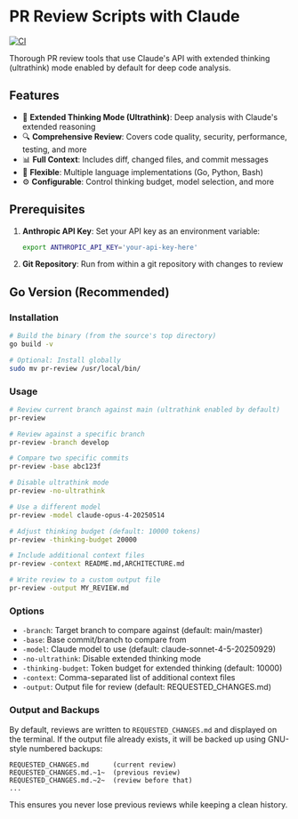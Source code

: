 # PR Review Scripts with Claude

[![CI](https://github.com/marete/pr-review/actions/workflows/ci.yml/badge.svg)](https://github.com/marete/pr-review/actions/workflows/ci.yml)

Thorough PR review tools that use Claude's API with extended thinking (ultrathink) mode enabled by default for deep code analysis.

## Features

- 🧠 **Extended Thinking Mode (Ultrathink)**: Deep analysis with Claude's extended reasoning
- 🔍 **Comprehensive Review**: Covers code quality, security, performance, testing, and more
- 📊 **Full Context**: Includes diff, changed files, and commit messages
- 🎯 **Flexible**: Multiple language implementations (Go, Python, Bash)
- ⚙️ **Configurable**: Control thinking budget, model selection, and more

## Prerequisites

1. **Anthropic API Key**: Set your API key as an environment variable:
   ```bash
   export ANTHROPIC_API_KEY='your-api-key-here'
   ```

2. **Git Repository**: Run from within a git repository with changes to review

## Go Version (Recommended)

### Installation

```bash
# Build the binary (from the source's top directory)
go build -v

# Optional: Install globally
sudo mv pr-review /usr/local/bin/
```

### Usage

```bash
# Review current branch against main (ultrathink enabled by default)
pr-review

# Review against a specific branch
pr-review -branch develop

# Compare two specific commits
pr-review -base abc123f

# Disable ultrathink mode
pr-review -no-ultrathink

# Use a different model
pr-review -model claude-opus-4-20250514

# Adjust thinking budget (default: 10000 tokens)
pr-review -thinking-budget 20000

# Include additional context files
pr-review -context README.md,ARCHITECTURE.md

# Write review to a custom output file
pr-review -output MY_REVIEW.md
```

### Options

- `-branch`: Target branch to compare against (default: main/master)
- `-base`: Base commit/branch to compare from
- `-model`: Claude model to use (default: claude-sonnet-4-5-20250929)
- `-no-ultrathink`: Disable extended thinking mode
- `-thinking-budget`: Token budget for extended thinking (default: 10000)
- `-context`: Comma-separated list of additional context files
- `-output`: Output file for review (default: REQUESTED_CHANGES.md)

### Output and Backups

By default, reviews are written to `REQUESTED_CHANGES.md` and displayed on the terminal. If the output file already exists, it will be backed up using GNU-style numbered backups:

```
REQUESTED_CHANGES.md      (current review)
REQUESTED_CHANGES.md.~1~  (previous review)
REQUESTED_CHANGES.md.~2~  (review before that)
...
```

This ensures you never lose previous reviews while keeping a clean history.
